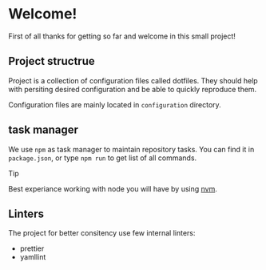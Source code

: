 # Welcome!

First of all thanks for getting so far and welcome in this small project!

## Project structrue

Project is a collection of configuration files called dotfiles. They should help with persiting desired configuration and be able to quickly reproduce them.

Configuration files are mainly located in `configuration` directory.

## task manager

We use `npm` as task manager to maintain repository tasks. You can find it in `package.json`, or type `npm run` to get list of all commands.

> [!TIP]
> Best experiance working with node you will have by using [nvm](.configuration/READMD.md#nvm).

## Linters

The project for better consitency use few internal linters:

- prettier
- yamllint
